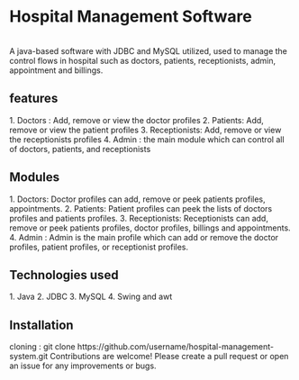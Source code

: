 <h1> Hospital Management Software</h1>
<br> 
A java-based software with JDBC and MySQL utilized, used to manage the control flows in hospital such as doctors, patients, receptionists, admin, appointment and billings.
<br>
<h2> features </h2>
1. Doctors : Add, remove or view the doctor profiles
2. Patients: Add, remove or view the patient profiles
3. Receptionists: Add, remove or view the receptionists profiles
4. Admin : the main module which can control all of doctors, patients, and receptionists
<h2> Modules</h2>
1. Doctors: Doctor profiles can add, remove or peek patients profiles, appointments.
2. Patients: Patient profiles can peek the lists of doctors profiles and patients profiles.
3. Receptionists: Receptionists can add, remove or peek patients profiles, doctor profiles, billings and appointments.  
4. Admin : Admin is the main profile which can add or remove the doctor profiles, patient profiles, or receptionist profiles.
<br> 
<h2> Technologies used </h2>
1. Java
2. JDBC
3. MySQL 
4. Swing and awt
<h2> Installation </h2>
cloning : git clone https://github.com/username/hospital-management-system.git
Contributions are welcome! Please create a pull request or open an issue for any improvements or bugs.
